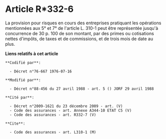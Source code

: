# Article R*332-6

La provision pour risques en cours des entreprises pratiquant les opérations mentionnées aux 5° et 7° de l'article L. 310-1
peut être représentée jusqu'à concurrence de 30 p. 100 de son montant, par des primes ou cotisations nettes d'impôts, de
taxes et de commissions, et de trois mois de date au plus.

**Liens relatifs à cet article**

	**Codifié par**:

	  - Décret n°76-667 1976-07-16

	**Modifié par**:

	  - Décret n°88-456 du 27 avril 1988 - art. 5 () JORF 29 avril 1988

	**Cité par**:

	  - Décret n°2009-1621 du 23 décembre 2009 - art. (V)
	  - Code des assurances - art. Annexe A344-10 ETAT C5 (V)
	  - Code des assurances - art. R332-7 (V)

	**Cite**:

	  - Code des assurances - art. L310-1 (M)

